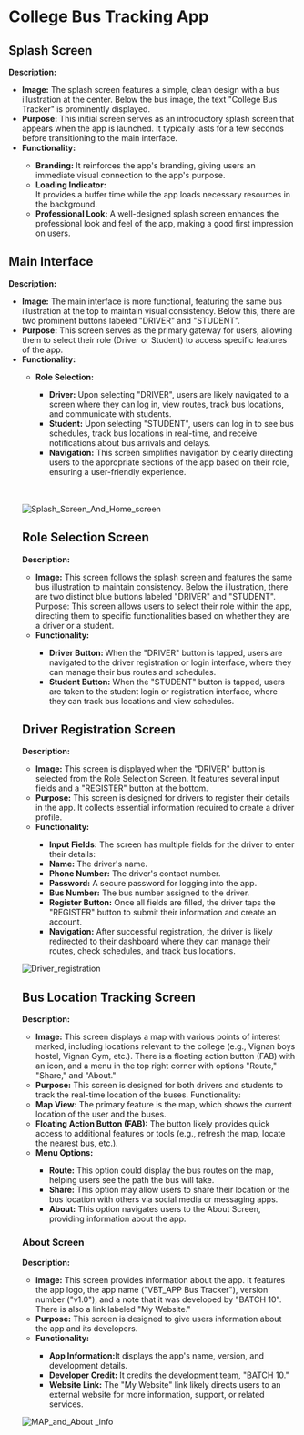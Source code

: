 # College Bus Tracking App
<H2>Splash Screen</H2>
<b>Description:</b><br>
<ul>
<li><b>Image:</b> The splash screen features a simple, clean design with a bus illustration at the center. Below the bus image, the text "College Bus Tracker" is prominently displayed.
</li>
<li><b>Purpose:</b> This initial screen serves as an introductory splash screen that appears when the app is launched. It typically lasts for a few seconds before transitioning to the main interface.</li>
<li><b>Functionality:</b></li>
  <ul>
<li><b>Branding:</b> It reinforces the app's branding, giving users an immediate visual connection to the app's purpose.</li>
<li><b>Loading Indicator:</b></li> It provides a buffer time while the app loads necessary resources in the background.
<li><b>Professional Look:</b> A well-designed splash screen enhances the professional look and feel of the app, making a good first impression on users.</li>
</ul>
</ul>
<H2>Main Interface</H2>
<b>Description:</b><br>
<ul>
<li><b>Image:</b> The main interface is more functional, featuring the same bus illustration at the top to maintain visual consistency. Below this, there are two prominent buttons labeled "DRIVER" and "STUDENT".</li>
<li><b>Purpose:</b> This screen serves as the primary gateway for users, allowing them to select their role (Driver or Student) to access specific features of the app.</li>
<li><b>Functionality:</b></li>
  <ul>
<li><b>Role Selection:</b></li>
  <ul>
<li><b>Driver:</b> Upon selecting "DRIVER", users are likely navigated to a screen where they can log in, view routes, track bus locations, and communicate with students.</li>
<li><b>Student:</b> Upon selecting "STUDENT", users can log in to see bus schedules, track bus locations in real-time, and receive notifications about bus arrivals and delays.</li>
<li><b>Navigation:</b> This screen simplifies navigation by clearly directing users to the appropriate sections of the app based on their role, ensuring a user-friendly experience.</li>
  </ul>
</ul>
<br></br>
  
![Splash_Screen_And_Home_screen](https://github.com/srinivas21109/College-Bus-Tracker-App/assets/119849011/eda99255-0792-4c90-a24b-583ea3eb9610)

<H2>Role Selection Screen</H2>
<b>Description:</b><br> 
<ul>
<li><b>Image:</b> This screen follows the splash screen and features the same bus illustration to maintain consistency. Below the illustration, there are two distinct blue buttons labeled "DRIVER" and "STUDENT".
Purpose: This screen allows users to select their role within the app, directing them to specific functionalities based on whether they are a driver or a student.</li>

<li><b>Functionality:</b></li>
  <ul>
<li><b>Driver Button: </b> When the "DRIVER" button is tapped, users are navigated to the driver registration or login interface, where they can manage their bus routes and schedules.</li>
<li><b>Student Button:</b> When the "STUDENT" button is tapped, users are taken to the student login or registration interface, where they can track bus locations and view schedules.</li>
</ul>
</ul>
<H2>Driver Registration Screen</H2>
<b>Description:</b><br>
<ul>
<li><b>Image:</b> This screen is displayed when the "DRIVER" button is selected from the Role Selection Screen. It features several input fields and a "REGISTER" button at the bottom.</li>
<li><b>Purpose:</b> This screen is designed for drivers to register their details in the app. It collects essential information required to create a driver profile.</li>
<li><b>Functionality:</b></li>
  <ul>
<li><b>Input Fields:</b> The screen has multiple fields for the driver to enter their details:</li>
<li><b>Name:</b> The driver's name.</li>
<li><b>Phone Number:</b> The driver's contact number.</li>
<li><b>Password:</b> A secure password for logging into the app.</li>
<li><b>Bus Number:</b> The bus number assigned to the driver.</li>
<li><b>Register Button:</b> Once all fields are filled, the driver taps the "REGISTER" button to submit their information and create an account.</li>
<li><b>Navigation:</b> After successful registration, the driver is likely redirected to their dashboard where they can manage their routes, check schedules, and track bus locations.</li>
</ul>
</ul>

![Driver_registration](https://github.com/srinivas21109/College-Bus-Tracker-App/assets/119849011/90b3ace6-efc1-4fb9-86f3-5466fae82cec)

<H2>Bus Location Tracking Screen</H2>
<b>Description:</b><br>
<ul>
<li><b>Image:</b> This screen displays a map with various points of interest marked, including locations relevant to the college (e.g., Vignan boys hostel, Vignan Gym, etc.). There is a floating action button (FAB) with an icon, and a menu in the top right corner with options "Route," "Share," and "About."</li>
<li><b>Purpose:</b> This screen is designed for both drivers and students to track the real-time location of the buses.
Functionality:</li>
<li><b>Map View:</b> The primary feature is the map, which shows the current location of the user and the buses.</li>
<li><b>Floating Action Button (FAB):</b> The button likely provides quick access to additional features or tools (e.g., refresh the map, locate the nearest bus, etc.).</li>
<li><b>Menu Options:</b></li>
  <ul>
<li><b>Route:</b> This option could display the bus routes on the map, helping users see the path the bus will take.</li>
<li><b>Share:</b> This option may allow users to share their location or the bus location with others via social media or messaging apps.</li>
<li><b>About:</b> This option navigates users to the About Screen, providing information about the app.</li>
  </ul>
</ul>

<H3>About Screen</H3>
<b>Description:</b><br>
<ul>
<li><b>Image:</b> This screen provides information about the app. It features the app logo, the app name ("VBT_APP Bus Tracker"), version number ("v1.0"), and a note that it was developed by "BATCH 10". There is also a link labeled "My Website."</li>
<li><b>Purpose:</b> This screen is designed to give users information about the app and its developers.</li>
<li><b>Functionality:</b></li>
<ul>
<li><b>App Information:</b>It displays the app's name, version, and development details.</li>
<li><b>Developer Credit:</b> It credits the development team, "BATCH 10."</li>
<li><b>Website Link:</b> The "My Website" link likely directs users to an external website for more information, support, or related services.</li>
</ul>
</ul>

![MAP_and_About _info](https://github.com/srinivas21109/College-Bus-Tracker-App/assets/119849011/62db10b7-9b8a-49ff-bb06-f021f4149cd0)


